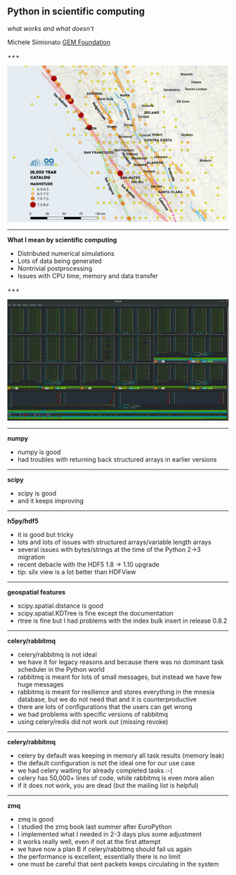 Python in scientific computing
------------------------------

*what works and what doesn't*

Michele Simionato [GEM Foundation](https://www.globalquakemodel.org)

+++

![california](hazard_map.png)

---

**What I mean by scientific computing**

- Distributed numerical simulations
- Lots of data being generated
- Nontrivial postprocessing
- Issues with CPU time, memory and data transfer

+++

![all-cores](all-cores.png)

---

**numpy**

- numpy is good
- had troubles with returning back structured arrays in earlier versions

---

**scipy**

- scipy is good
- and it keeps improving

---

**h5py/hdf5**

- it is good but tricky
- lots and lots of issues with structured arrays/variable length arrays
- several issues with bytes/strings at the time of the Python 2->3 migration
- recent debacle with the HDF5 1.8 -> 1.10 upgrade
- tip: silx view is a lot better than HDFView

---

**geospatial features**

- scipy.spatial.distance is good
- scipy.spatial.KDTree is fine except the documentation
- rtree is fine but I had problems with the index bulk insert in release 0.8.2 

---

**celery/rabbitmq**

- celery/rabbitmq is not ideal
- we have it for legacy reasons and because there was no dominant task
  scheduler in the Python world
- rabbitmq is meant for lots of small messages, but instead we have few
  huge messages
- rabbitmq is meant for resilience and stores everything in the mnesia
  database, but we do not need that and it is counterproductive
- there are lots of configurations that the users can get wrong
- we had problems with specific versions of rabbitmq
- using celery/redis did not work out (missing revoke)

---

**celery/rabbitmq**

- celery by default was keeping in memory all task results (memory leak)
- the default configuration is not the ideal one for our use case
- we had celery waiting for already completed tasks :-(
- celery has 50,000+ lines of code, while rabbitmq is even more alien
- if it does not work, you are dead (but the mailing list is helpful)

---

**zmq**

- zmq is good
- I studied the zmq book last summer after EuroPython
- I implemented what I needed in 2-3 days plus some adjustment
- it works really well, even if not at the first attempt
- we have now a plan B if celery/rabbitmq should fail us again
- the performance is excellent, essentially there is no limit
- one must be careful that sent packets keeps circulating in the system




